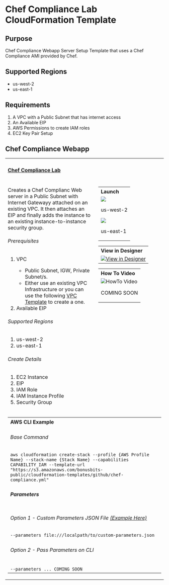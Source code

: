 # Chef Compliance Lab CloudFormation Template

## Purpose
Chef Compliance Webapp Server Setup Template that uses a Chef Compliance AMI provided by Chef.

## Supported Regions
* us-west-2
* us-east-1

## Requirements
1. A VPC with a Public Subnet that has internet access
2. An Available EIP
3. AWS Permissions to create IAM roles
4. EC2 Key Pair Setup

## Chef Compliance Webapp

<table>
    <tr>
        <th align="left" colspan="2"><h4><a href="https://github.com/bonusbits/cloudformation_templates/blob/master/labs/chef_compliance">Chef Compliance Lab</a></h4></th>
    </tr>
    <tr>
        <td valign="top">
            <p>Creates a Chef Complianc Web server in a Public Subnet with Internet Gatewayy attached on an existing VPC.
             It then attaches an EIP and finally adds the instance to an existing instance-to-instance security group.</p>
            <h6>Prerequisites</h6>
            <ol>
             <li>VPC</li>
             <ul>
               <li>Public Subnet, IGW, Private Subnet/s.</li>
               <li>Either use an existing VPC Infrastructure or you can use the following <a href="https://github.com/bonusbits/cloudformation_templates/blob/master/infrastructure/vpc.yml" target="_blank">VPC Template</a> to create a one.</li>
             </ul>
            <li>Available EIP</li>
            </ol>
            <h6>Supported Regions</h6>
             <ol>
               <li>us-west-2</li>
               <li>us-east-1</li>
             </ol>
            <h6>Create Details</h6>
            <ol>
             <li>EC2 Instance</li>
             <li>EIP</li>
             <li>IAM Role</li>
             <li>IAM Instance Profile</li>
             <li>Security Group</li>
            </ol>
        </td>
        <td  nowrap width="200" valign="top">
            <table>
                <tr>
                    <th align="left">Launch</th>
                </tr>
                <tr>
                    <td>
                        <a href="https://console.aws.amazon.com/cloudformation/home?region=us-west-2#/stacks/new?&templateURL=https://s3.amazonaws.com/bonusbits-public/cloudformation-templates/github/chef-compliance.yml" target="_blank"><img src="https://s3.amazonaws.com/cloudformation-examples/cloudformation-launch-stack.png"></a>
                        <p>us-west-2</p>
                        <a href="https://console.aws.amazon.com/cloudformation/home?region=us-east-1#/stacks/new?&templateURL=https://s3.amazonaws.com/bonusbits-public/cloudformation-templates/github/chef-compliance.yml" target="_blank"><img src="https://s3.amazonaws.com/cloudformation-examples/cloudformation-launch-stack.png"></a>
                        <p>us-east-1</p>
                    </td>
                </tr>
            </table>
            <table>
                <tr>
                    <th align="left">View in Designer</th>
                </tr>
                <tr>
                    <td>
                        <a href="https://console.aws.amazon.com/cloudformation/designer/home?region=us-west-2&templateURL=https://s3.amazonaws.com/bonusbits-public/cloudformation-templates/github/chef-compliance.json" target="_blank"><img src="https://s3.amazonaws.com/bonusbits-public/media/cloudformation-diagrams/chef-compliance-lab-200x200.jpg" width:100% alt="View in Designer"></a>
                    </td>
                </tr>
            </table>
            <table>
                <tr>
                    <th align="left">How To Video</th>
                </tr>
                <tr>
                    <td>
                        <img src="https://s3.amazonaws.com/bonusbits-public/media/images/screenshots/howto_bonusbits_youtube_144x81.jpg" width:100% alt="HowTo Video"></a>
                        <p>COMING SOON</p>
                    </td>
                </tr>
            </table>
        </td>
    </tr>
    <tr>
        <td colspan="2">
            <table>
                <tr>
                    <th align="left">AWS CLI Example</th>
                </tr>
                <tr>
                    <td>
                        <h6>Base Command</h6>
                        <code>aws cloudformation create-stack --profile {AWS Profile Name} --stack-name {Stack Name} --capabilities CAPABILITY_IAM --template-url "https://s3.amazonaws.com/bonusbits-public/cloudformation-templates/github/chef-compliance.yml"</code>
                    </td>
                </tr>
                <tr>
                    <td>
                        <h5>Parameters</h5>
                    </td>
                </tr>
                <tr>
                    <td>
                        <h6>Option 1 - Custom Parameters JSON File <a href="https://github.com/bonusbits/cloudformation_templates/blob/master/labs/chef/example_parameters/chef-compliance-parameters.json">(Example Here)</a></h6>
                        <code>--parameters file:///localpath/to/custom-parameters.json</code>
                    </td>
                </tr>
                <tr>
                    <td>
                        <h6>Option 2 - Pass Parameters on CLI</h6>
                    </td>
                </tr>
                <tr>
                    <td>
                        <code>--parameters ... COMING SOON</code>
                    </td>
                </tr>
            </table>
        </td>
    </tr>
</table>    
